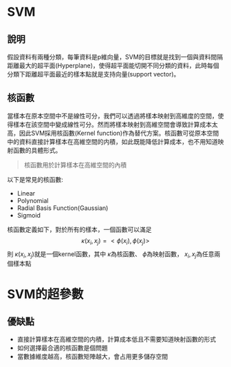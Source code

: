 # SVM

## 說明
假設資料有兩種分類，每筆資料是p維向量，SVM的目標就是找到一個與資料間隔距離最大的超平面(Hyperplane)，使得超平面能切開不同分類的資料，此時每個分類下距離超平面最近的樣本點就是支持向量(support vector)。

## 核函數
當樣本在原本空間中不是線性可分，我們可以透過將樣本映射到高維度的空間，使得樣本在該空間中變成線性可分。然而將樣本映射到高維空間會導致計算成本太高，因此SVM採用核函數(Kernel function)作為替代方案。核函數可從原本空間中的資料直接計算樣本在高維空間的内積，如此既能降低計算成本，也不用知道映射函數的具體形式。

> 核函數用於計算樣本在高維空間的內積

以下是常見的核函數:
- Linear
- Polynomial
- Radial Basis Function(Gaussian)
- Sigmoid

核函數定義如下，對於所有的樣本，一個函數可以滿足 
$$\kappa(x_i, x_j) = <\phi(x_i), \phi(x_j)>$$
則 $\kappa(x_i, x_j)$就是一個kernel函數，其中 $\kappa$為核函數、 $\phi$為映射函數， $x_i, x_j$為任意兩個樣本點

# SVM的超參數


## 優缺點
- 直接計算樣本在高維空間的内積，計算成本低且不需要知道映射函數的形式
- 如何選擇最合適的核函數是個問題
- 當數據維度越高，核函數矩陣越大，會占用更多儲存空間